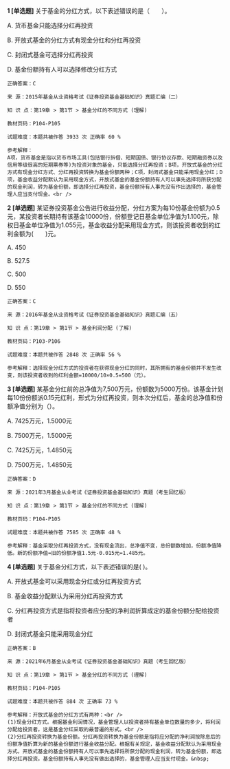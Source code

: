 **1 [单选题]** 
关于基金的分红方式，以下表述错误的是（　　）。

A. 货币基金只能选择分红再投资

B. 开放式基金的分红方式有现金分红和分红再投资

C. 封闭式基金可选择分红再投资

D. 基金份额持有人可以选择修改分红方式

```
正确答案：C

来 源：2015年基金从业资格考试《证券投资基金基础知识》真题汇编（二）

知 识 点：第19章 > 第1节 > 基金分红的不同方式 (理解)

教材页码：P104-P105

试题难度：本题共被作答 3933 次 正确率 60 %

参考解释：
A项，货币基金是指以货币市场工具(包括银行拆借、短期国债、银行协议存款、短期融资券以及信用等级很高的短期票券等)为投资对象的基金，只能选择分红再投资；B项，开放式基金的分红方式有现金分红方式、分红再投资转换为基金份额两种；C项，封闭式基金只能采用现金分红；D项，基金收益分配默认为采用现金方式，开放式基金的基金份额持有人可以事先选择将所获分配的现金利润，转为基金份额，即选择分红再投资，基金份额持有人事先没有作出选择的，基金管理人应当支付现金。<br />

```


**2 [单选题]** 某证券投资基金公告进行收益分配，分红方案为每10份基金份额为0.5元，某投资者长期持有该基金10000份，份额登记日基金单位净值为1.100元，除权日基金单位净值为1.055元，基金收益分配采用现金方式，则该投资者收到的红利金额为(&emsp;&emsp;)元。

A. 450

B. 527.5

C. 500

D. 550

```
正确答案：C

来 源：2016年基金从业资格考试《证券投资基金基础知识》真题汇编（五）

知 识 点：第19章 > 第1节 > 基金利润分配 (了解)

教材页码：P103-P106

试题难度：本题共被作答 2848 次 正确率 56 %

参考解释：选择现金分红方式的投资者在获得现金分红的同时，其所拥有的基金份额并不发生改变，则该投资者收到的红利金额=10000/10×0.5=500（元）。
```


**3 [单选题]** 某基金分红前的总净值为7,500万元，份额数为5000万份。该基金计划每10份份额派0.15元红利，形式为分红再投资，则本次分红后，基金的总净值和份额净值分别为（）。

A. 7425万元，1.5000元

B. 7500万元，1.5000元

C. 7425万元，1.4850元

D. 7500万元，1.4850元

```
正确答案：D

来 源：2021年3月基金从业考试《证券投资基金基础知识》真题（考生回忆版）

知 识 点：第19章 > 第1节 > 基金分红的不同方式 (理解)

教材页码：P104-P105

试题难度：本题共被作答 7585 次 正确率 48 %

参考解释：基金采取分红再投资方式，没有现金流出，总净值不变，总份额数增加，份额净值降低。新的份额净值=旧的份额净值1.5元-0.015元=1.485元。
```


**4 [单选题]** 关于基金分红方式，以下表述错误的是( )。

A. 开放式基金可以采用现金分红或分红再投资方式

B. 基金收益分配默认为采用分红再投资方式

C. 分红再投资方式是指将投资者应分配的净利润折算成定的基金份额分配给投资者

D. 封闭式基金只能采用现金分红

```
正确答案：B

来 源：2021年6月基金从业考试《证券投资基金基础知识》真题（考生回忆版）

知 识 点：第19章 > 第1节 > 基金分红的不同方式 (理解)

教材页码：P104-P105

试题难度：本题共被作答 884 次 正确率 73 %

参考解释：开放式基金的分红方式有两种：<br />
(1)现金分红方式。根据基金利润情况，基金管理人以投资者持有基金单位数量的多少，将利润分配给投资者。这是基金分红采取的最普遍的形式。<br />
(2)分红再投资转换为基金份额。分红再投资转换为基金份额是指将应分配的净利润按除息后的份额净值折算为新的基金份额进行基金收益分配。根据有关规定，基金收益分配默认为采用现金方式。开放式基金的基金份额持有人可以事先选择将所获分配的现金利润，转为基金份额，即选择分红再投资。基金份额持有人事先没有做出选择的，基金管理人应当支付现金。&nbsp;
```

